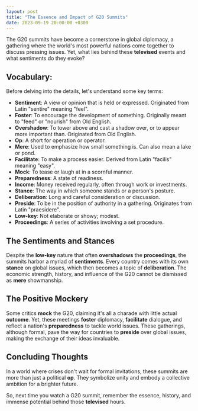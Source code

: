 ```yaml
---
layout: post
title: "The Essence and Impact of G20 Summits"
date: 2023-09-19 20:00:00 +0300
---
```


The G20 summits have become a cornerstone in global diplomacy, a gathering where the world's most powerful nations come together to discuss pressing issues. Yet, what lies behind these **televised** events and what sentiments do they evoke?

## Vocabulary:

Before delving into the details, let's understand some key terms:

- **Sentiment**: A view or opinion that is held or expressed. Originated from Latin "sentire" meaning "feel".
- **Foster**: To encourage the development of something. Originally meant to "feed" or "nourish" from Old English.
- **Overshadow**: To tower above and cast a shadow over, or to appear more important than. Originated from Old English.
- **Op**: A short for operation or operator.
- **Mere**: Used to emphasize how small something is. Can also mean a lake or pond.
- **Facilitate**: To make a process easier. Derived from Latin "facilis" meaning "easy".
- **Mock**: To tease or laugh at in a scornful manner.
- **Preparedness**: A state of readiness.
- **Income**: Money received regularly, often through work or investments.
- **Stance**: The way in which someone stands or a person's posture.
- **Deliberation**: Long and careful consideration or discussion.
- **Preside**: To be in the position of authority in a gathering. Originates from Latin "praesidere".
- **Low-key**: Not elaborate or showy; modest.
- **Proceedings**: A series of activities involving a set procedure.

## The Sentiments and Stances

Despite the **low-key** nature that often **overshadows** the **proceedings**, the summits harbor a myriad of **sentiments**. Every country comes with its own **stance** on global issues, which then becomes a topic of **deliberation**. The economic strength, history, and influence of the G20 cannot be dismissed as **mere** showmanship.

## The Positive Mockery

Some critics **mock** the G20, claiming it's all a charade with little actual **outcome**. Yet, these meetings **foster** diplomacy, **facilitate** dialogue, and reflect a nation's **preparedness** to tackle world issues. These gatherings, although formal, pave the way for countries to **preside** over global issues, making the exchange of their ideas invaluable.

## Concluding Thoughts

In a world where crises don't wait for formal invitations, these summits are more than just a political **op**. They symbolize unity and embody a collective ambition for a brighter future.

So, next time you watch a G20 summit, remember the essence, history, and immense potential behind those **televised** hours.